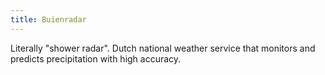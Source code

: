 ```yaml
---
title: Buienradar
---
```


Literally "shower radar". Dutch national weather service that monitors and predicts precipitation with high accuracy.

<!--more-->